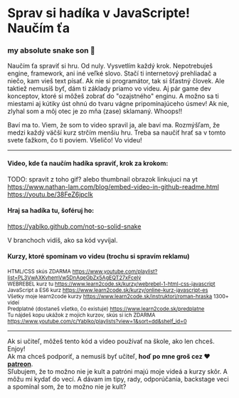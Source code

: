 # Sprav si hadíka v JavaScripte! Naučím ťa
### my absolute snake son 🐍

Naučím ťa spraviť si hru. Od nuly. Vysvetlím každý krok. Nepotrebuješ engine, framework, ani iné veľké slovo. Stačí ti internetový prehliadač a niečo, kam vieš text písať. Ak nie si programátor, tak si šťastný človek. Ale taktiež nemusíš byť, dám ti základy priamo vo videu. Aj pár game dev konceptov, ktoré si môžeš zobrať do "ozajstného" enginu. A možno sa ti miestami aj kútiky úst ohnú do tvaru vágne pripomínajúceho úsmev! Ak nie, zlyhal som a môj otec je zo mňa (zase) sklamaný. Whoops!!
  
Baví ma to. Viem, že som to video spravil ja, ale baví ma. Rozmýšľam, že medzi každý väčší kurz strčím menšiu hru. Treba sa naučiť hrať sa v tomto svete ťažkom, čo ti poviem. Všeličo! Vo videu!

---

#### Video, kde ťa naučím hadíka spraviť, krok za krokom:
  
TODO: spravit z toho gif? alebo thumbnail obrazok linkujuci na yt 
https://www.nathan-lam.com/blog/embed-video-in-github-readme.html
https://youtu.be/38FeZ6jpclk 
  
#### Hraj sa hadíka tu, šoféruj ho:
  
https://yablko.github.com/not-so-solid-snake

V branchoch vidíš, ako sa kód vyvíjal.

#### Kurzy, ktoré spomínam vo videu (trochu si spravím reklamu)

<small>HTML/CSS skús ZDARMA https://www.youtube.com/playlist?list=PL3VwAXKvhemVw5DnAqeGbZx5AgEQT27xFcelý  
WEBREBEL kurz tu https://www.learn2code.sk/kurzy/webrebel-1-html-css-javascript  
JavaScript a ES6 kurz https://www.learn2code.sk/kurzy/online-kurz-javascript-es  
Všetky moje learn2code kurzy https://www.learn2code.sk/instruktori/roman-hraska 1300+ videí  
Predplatné (dostaneš všetko, čo existuje) https://www.learn2code.sk/predplatne  
Tu nájdeš kopu ukážok z mojich kurzov, skús si ich ZDARMA https://www.youtube.com/c/Yablko/playlists?view=1&sort=dd&shelf_id=0  </small>
  
---

Ak si učiteľ, môžeš tento kód a video používať na škole, ako len chceš. Enjoy!  
Ak ma chceš podporiť, a nemusíš byť učiteľ, **hoď po mne groš cez ♥️ [patreon](https://www.patreon.com/yablko)**.  
Sľubujem, že to možno nie je kult a patróni majú moje videá a kurzy skôr. A môžu mi kydať do vecí. A dávam im tipy, rady, odporúčania, backstage veci a spomínal som, že to možno nie je kult? 

